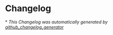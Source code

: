 # Changelog



\* *This Changelog was automatically generated by [github_changelog_generator](https://github.com/skywinder/Github-Changelog-Generator)*